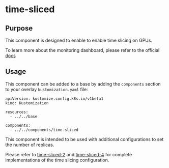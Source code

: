 # time-sliced

## Purpose
This component is designed to enable to enable time slicing on GPUs.

To learn more about the monitoring dashboard, please refer to the official [docs](
https://docs.nvidia.com/datacenter/cloud-native/openshift/latest/time-slicing-gpus-in-openshift.html)

## Usage

This component can be added to a base by adding the `components` section to your overlay `kustomization.yaml` file:

```
apiVersion: kustomize.config.k8s.io/v1beta1
kind: Kustomization

resources:
  - ../../base

components:
  - ../../components/time-sliced
```

This component is intended to be used with additional configurations to set the number of replicas.

Please refer to [time-sliced-2](../time-sliced-2) and [time-sliced-4](../time-sliced-4) for complete implementations of the time slicing configuration.
